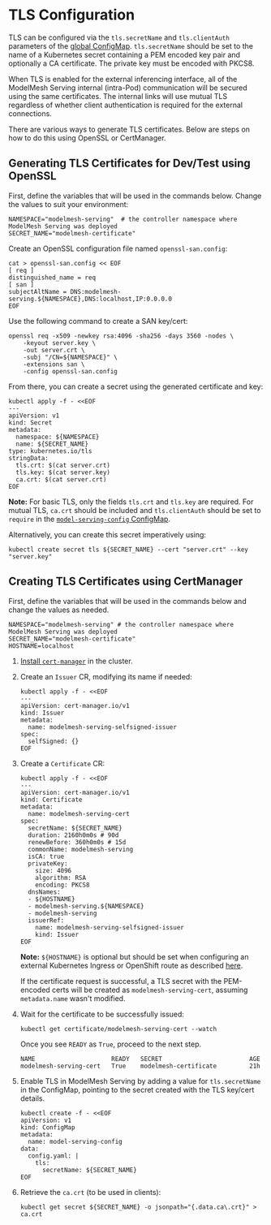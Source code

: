 # TLS Configuration

TLS can be configured via the `tls.secretName` and `tls.clientAuth` parameters of the [global ConfigMap](./README.md). `tls.secretName` should be set to the name of a Kubernetes secret containing a PEM encoded key pair and optionally a CA certificate. The private key must be encoded with PKCS8.

When TLS is enabled for the external inferencing interface, all of the ModelMesh Serving internal (intra-Pod) communication will be secured using the same certificates. The internal links will use mutual TLS regardless of whether client authentication is required for the external connections.

There are various ways to generate TLS certificates. Below are steps on how to do this using OpenSSL or CertManager.

## Generating TLS Certificates for Dev/Test using OpenSSL

First, define the variables that will be used in the commands below. Change the values to suit your environment:

```shell
NAMESPACE="modelmesh-serving"  # the controller namespace where ModelMesh Serving was deployed
SECRET_NAME="modelmesh-certificate"
```

Create an OpenSSL configuration file named `openssl-san.config`:

```shell
cat > openssl-san.config << EOF
[ req ]
distinguished_name = req
[ san ]
subjectAltName = DNS:modelmesh-serving.${NAMESPACE},DNS:localhost,IP:0.0.0.0
EOF
```

Use the following command to create a SAN key/cert:

```shell
openssl req -x509 -newkey rsa:4096 -sha256 -days 3560 -nodes \
    -keyout server.key \
    -out server.crt \
    -subj "/CN=${NAMESPACE}" \
    -extensions san \
    -config openssl-san.config
```

From there, you can create a secret using the generated certificate and key:

```shell
kubectl apply -f - <<EOF
---
apiVersion: v1
kind: Secret
metadata:
  namespace: ${NAMESPACE}
  name: ${SECRET_NAME}
type: kubernetes.io/tls
stringData:
  tls.crt: $(cat server.crt)
  tls.key: $(cat server.key)
  ca.crt: $(cat server.crt)
EOF
```

**Note:** For basic TLS, only the fields `tls.crt` and `tls.key` are required. For mutual TLS, `ca.crt` should be included and `tls.clientAuth` should be set to `require` in the [`model-serving-config` ConfigMap](./README.md).

Alternatively, you can create this secret imperatively using:

```
kubectl create secret tls ${SECRET_NAME} --cert "server.crt" --key "server.key"
```

## Creating TLS Certificates using CertManager

First, define the variables that will be used in the commands below and change the values as needed.

```shell
NAMESPACE="modelmesh-serving" # the controller namespace where ModelMesh Serving was deployed
SECRET_NAME="modelmesh-certificate"
HOSTNAME=localhost
```

1.  [Install `cert-manager`](https://cert-manager.io/docs/installation/) in the cluster.

2.  Create an `Issuer` CR, modifying its name if needed:

    ```shell
    kubectl apply -f - <<EOF
    ---
    apiVersion: cert-manager.io/v1
    kind: Issuer
    metadata:
      name: modelmesh-serving-selfsigned-issuer
    spec:
      selfSigned: {}
    EOF
    ```

3.  Create a `Certificate` CR:

    ```shell
    kubectl apply -f - <<EOF
    ---
    apiVersion: cert-manager.io/v1
    kind: Certificate
    metadata:
      name: modelmesh-serving-cert
    spec:
      secretName: ${SECRET_NAME}
      duration: 2160h0m0s # 90d
      renewBefore: 360h0m0s # 15d
      commonName: modelmesh-serving
      isCA: true
      privateKey:
        size: 4096
        algorithm: RSA
        encoding: PKCS8
      dnsNames:
      - ${HOSTNAME}
      - modelmesh-serving.${NAMESPACE}
      - modelmesh-serving
      issuerRef:
        name: modelmesh-serving-selfsigned-issuer
        kind: Issuer
    EOF
    ```

    **Note:** `${HOSTNAME}` is optional but should be set when configuring an external Kubernetes Ingress or OpenShift route as described [here](./README.md#exposing-an-external-endpoint-using-an-openshift-route).

    If the certificate request is successful, a TLS secret with the PEM-encoded certs will be created as `modelmesh-serving-cert`, assuming `metadata.name` wasn't modified.

4.  Wait for the certificate to be successfully issued:

    ```shell
    kubectl get certificate/modelmesh-serving-cert --watch
    ```

    Once you see `READY` as `True`, proceed to the next step.

    ```
    NAME                     READY   SECRET                        AGE
    modelmesh-serving-cert   True    modelmesh-certificate         21h
    ```

5.  Enable TLS in ModelMesh Serving by adding a value for `tls.secretName` in the ConfigMap, pointing to the secret created with the TLS key/cert details.

    ```shell
    kubectl create -f - <<EOF
    apiVersion: v1
    kind: ConfigMap
    metadata:
      name: model-serving-config
    data:
      config.yaml: |
        tls:
          secretName: ${SECRET_NAME}
    EOF
    ```

6.  Retrieve the `ca.crt` (to be used in clients):

    ```shell
    kubectl get secret ${SECRET_NAME} -o jsonpath="{.data.ca\.crt}" > ca.crt
    ```
